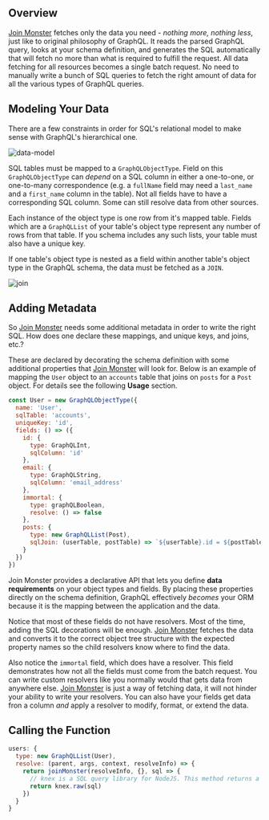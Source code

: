 ## Overview
[Join Monster](https://github.com/stems/join-monster) fetches only the data you need - *nothing more, nothing less*, just like to original philosophy of GraphQL. It reads the parsed GraphQL query, looks at your schema definition, and generates the SQL automatically that will fetch no more than what is required to fulfill the request. All data fetching for all resources becomes a single batch request. No need to manually write a bunch of SQL queries to fetch the right amount of data for all the various types of GraphQL queries.

## Modeling Your Data

There are a few constraints in order for SQL's relational model to make sense with GraphQL's hierarchical one. 

![data-model](img/object-map.png)

SQL tables must be mapped to a `GraphQLObjectType`. Field on this `GraphQLObjectType` can *depend* on a SQL column in either a one-to-one, or one-to-many correspondence (e.g. a `fullName` field may need a `last_name` and a `first_name` column in the table). Not all fields have to have a corresponding SQL column. Some can still resolve data from other sources.

Each instance of the object type is one row from it's mapped table. Fields which are a `GraphQLList` of your table's object type represent any number of rows from that table. If you schema includes any such lists, your table must also have a unique key.

If one table's object type is nested as a field within another table's object type in the GraphQL schema, the data must be fetched as a `JOIN`.

![join](img/join-map.png)

## Adding Metadata

So [Join Monster](https://github.com/stems/join-monster) needs some additional metadata in order to write the right SQL. How does one declare these mappings, and unique keys, and joins, etc.?

These are declared by decorating the schema definition with some additional properties that [Join Monster](https://github.com/stems/join-monster) will look for. Below is an example of  mapping the `User` object to an `accounts` table that joins on `posts` for a `Post` object. For details see the following **Usage** section.

```javascript
const User = new GraphQLObjectType({
  name: 'User',
  sqlTable: 'accounts',
  uniqueKey: 'id',
  fields: () => ({
    id: {
      type: GraphQLInt,
      sqlColumn: 'id'
    },
    email: {
      type: GraphQLString,
      sqlColumn: 'email_address'
    },
    immortal: {
      type: graphQLBoolean,
      resolve: () => false
    },
    posts: {
      type: new GraphQLList(Post),
      sqlJoin: (userTable, postTable) => `${userTable}.id = ${postTable}.author_id`
    }
  })
})
```

Join Monster provides a declarative API that lets you define **data requirements** on your object types and fields. By placing these properties directly on the schema definition, GraphQL effectively *becomes* your ORM because it is the mapping between the application and the data.

Notice that most of these fields do not have resolvers. Most of the time, adding the SQL decorations will be enough. [Join Monster](https://github.com/stems/join-monster) fetches the data and converts it to the correct object tree structure with the expected property names so the child resolvers know where to find the data.

Also notice the `immortal` field, which does have a resolver. This field demonstrates how not all the fields must come from the batch request. You can write custom resolvers like you normally would that gets data from anywhere else. [Join Monster](https://github.com/stems/join-monster) is just a way of fetching data, it will not hinder your ability to write your resolvers. You can also have your fields get data fron a column *and* apply a resolver to modify, format, or extend the data.

## Calling the Function

```javascript
users: {
  type: new GraphQLList(User),
  resolve: (parent, args, context, resolveInfo) => {
    return joinMonster(resolveInfo, {}, sql => {
      // knex is a SQL query library for NodeJS. This method returns a `Promise` of the data
      return knex.raw(sql)
    })
  }
}
```

